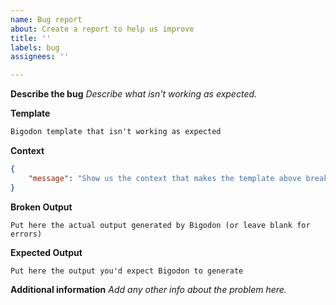 ```yaml
---
name: Bug report
about: Create a report to help us improve
title: ''
labels: bug
assignees: ''

---
```


**Describe the bug**
_Describe what isn't working as expected._

**Template**
```hbs
Bigodon template that isn't working as expected
```

**Context**
```json
{
    "message": "Show us the context that makes the template above break"
}
```

**Broken Output**
```
Put here the actual output generated by Bigodon (or leave blank for errors)
```

**Expected Output**
```
Put here the output you'd expect Bigodon to generate
```

**Additional information**
_Add any other info about the problem here._
